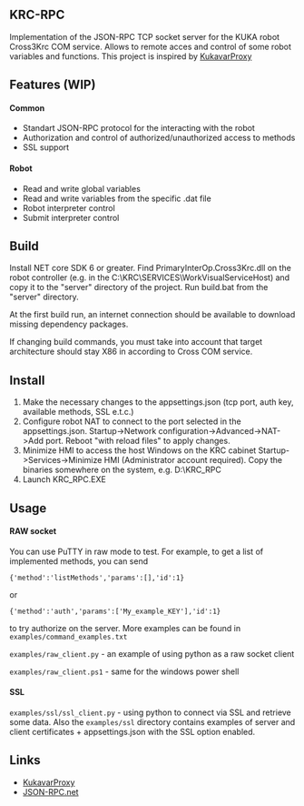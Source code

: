 ## KRC-RPC

Implementation of the JSON-RPC TCP socket server for the KUKA robot Cross3Krc COM service. Allows to remote acces and control of some robot variables and functions.
This project is inspired by [KukavarProxy](https://github.com/ImtsSrl/KUKAVARPROXY)

## Features (WIP)
#### Common
* Standart JSON-RPC protocol for the interacting with the robot
* Authorization and control of authorized/unauthorized access to methods
* SSL support
#### Robot
* Read and write global variables
* Read and write variables from the specific .dat file
* Robot interpreter control
* Submit interpreter control

## Build
Install NET core SDK 6 or greater. Find PrimaryInterOp.Cross3Krc.dll on the robot controller (e.g. in the C:\KRC\SERVICES\WorkVisualServiceHost) and copy it to the "server" directory of the project. Run build.bat from the "server" directory. 

At the first build run, an internet connection should be available to download missing dependency packages.

If changing build commands, you must take into account that target architecture should stay X86 in according to Cross COM service.

## Install
1. Make the necessary changes to the appsettings.json (tcp port, auth key, available methods, SSL e.t.c.)
2. Сonfigure robot NAT to connect to the port selected in the appsettings.json. Startup->Network configuration->Advanced->NAT->Add port. Reboot "with reload files" to apply changes. 
3. Minimize HMI to access the host Windows on the KRC cabinet Startup->Services->Minimize HMI (Administrator account required). Сopy the binaries somewhere on the system, e.g. D:\KRC_RPC
4. Launch KRC_RPC.EXE 

## Usage
#### RAW socket
You can use PuTTY in raw mode to test. For example, to get a list of implemented methods, you can send 
```
{'method':'listMethods','params':[],'id':1}
``` 
or 
```
{'method':'auth','params':['My_example_KEY'],'id':1}
```
to try authorize on the server. More examples can be found in `examples/command_examples.txt`

`examples/raw_client.py` - an example of using python as a raw socket client

`examples/raw_client.ps1` - same for the windows power shell

#### SSL
`examples/ssl/ssl_client.py` - using python to connect via SSL and retrieve some data. Also the `examples/ssl` directory contains examples of server and client certificates + appsettings.json with the SSL option enabled.

## Links
* [KukavarProxy](https://github.com/ImtsSrl/)
* [JSON-RPC.net](https://github.com/Astn/JSON-RPC.NET)
